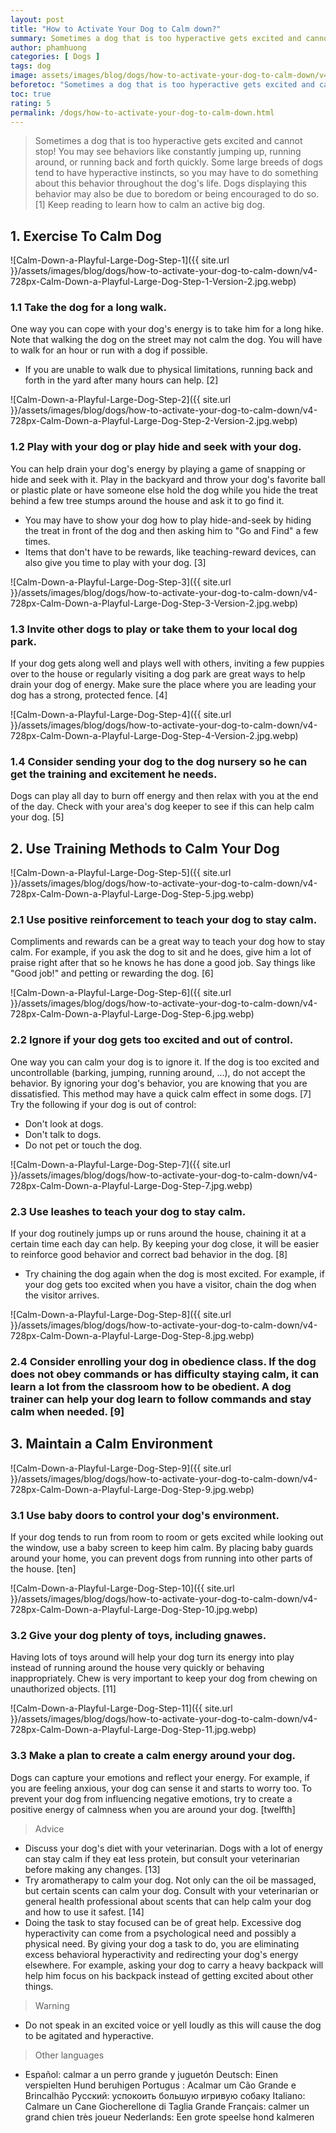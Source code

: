 ```yaml
---
layout: post
title: "How to Activate Your Dog to Calm down?"
summary: Sometimes a dog that is too hyperactive gets excited and cannot stop. You may see behaviors like constantly jumping up, running around, or running back and forth quickly. Some large breeds of dogs tend to have hyperactive instincts, so you may have to do something about this behavior throughout the dog's life. Dogs displaying this behavior may also be due to boredom or being encouraged to do so. [1] Keep reading to learn how to calm an active big dog.
author: phamhuong
categories: [ Dogs ]
tags: dog
image: assets/images/blog/dogs/how-to-activate-your-dog-to-calm-down/v4-728px-Calm-Down-a-Playful-Large-Dog-Step-1-Version-2.jpg.webp
beforetoc: "Sometimes a dog that is too hyperactive gets excited and cannot stop. You may see behaviors like constantly jumping up, running around, or running back and forth quickly. Some large breeds of dogs tend to have hyperactive instincts, so you may have to do something about this behavior throughout the dog's life. Dogs displaying this behavior may also be due to boredom or being encouraged to do so. [1] Keep reading to learn how to calm an active big dog."
toc: true
rating: 5
permalink: /dogs/how-to-activate-your-dog-to-calm-down.html
---
```


> Sometimes a dog that is too hyperactive gets excited and cannot stop! You may see behaviors like constantly jumping up, running around, or running back and forth quickly. Some large breeds of dogs tend to have hyperactive instincts, so you may have to do something about this behavior throughout the dog's life. Dogs displaying this behavior may also be due to boredom or being encouraged to do so. [1] Keep reading to learn how to calm an active big dog.

## 1. Exercise To Calm Dog

![Calm-Down-a-Playful-Large-Dog-Step-1]({{ site.url }}/assets/images/blog/dogs/how-to-activate-your-dog-to-calm-down/v4-728px-Calm-Down-a-Playful-Large-Dog-Step-1-Version-2.jpg.webp)

### 1.1 Take the dog for a long walk. 

One way you can cope with your dog's energy is to take him for a long hike. Note that walking the dog on the street may not calm the dog. You will have to walk for an hour or run with a dog if possible.
- If you are unable to walk due to physical limitations, running back and forth in the yard after many hours can help. [2]

![Calm-Down-a-Playful-Large-Dog-Step-2]({{ site.url }}/assets/images/blog/dogs/how-to-activate-your-dog-to-calm-down/v4-728px-Calm-Down-a-Playful-Large-Dog-Step-2-Version-2.jpg.webp)

### 1.2 Play with your dog or play hide and seek with your dog. 

You can help drain your dog's energy by playing a game of snapping or hide and seek with it. Play in the backyard and throw your dog's favorite ball or plastic plate or have someone else hold the dog while you hide the treat behind a few tree stumps around the house and ask it to go find it.
- You may have to show your dog how to play hide-and-seek by hiding the treat in front of the dog and then asking him to "Go and Find" a few times.
- Items that don't have to be rewards, like teaching-reward devices, can also give you time to play with your dog. [3]

![Calm-Down-a-Playful-Large-Dog-Step-3]({{ site.url }}/assets/images/blog/dogs/how-to-activate-your-dog-to-calm-down/v4-728px-Calm-Down-a-Playful-Large-Dog-Step-3-Version-2.jpg.webp)

### 1.3 Invite other dogs to play or take them to your local dog park. 

If your dog gets along well and plays well with others, inviting a few puppies over to the house or regularly visiting a dog park are great ways to help drain your dog of energy. Make sure the place where you are leading your dog has a strong, protected fence. [4]

![Calm-Down-a-Playful-Large-Dog-Step-4]({{ site.url }}/assets/images/blog/dogs/how-to-activate-your-dog-to-calm-down/v4-728px-Calm-Down-a-Playful-Large-Dog-Step-4-Version-2.jpg.webp)

### 1.4 Consider sending your dog to the dog nursery so he can get the training and excitement he needs. 

Dogs can play all day to burn off energy and then relax with you at the end of the day. Check with your area's dog keeper to see if this can help calm your dog. [5]

## 2. Use Training Methods to Calm Your Dog

![Calm-Down-a-Playful-Large-Dog-Step-5]({{ site.url }}/assets/images/blog/dogs/how-to-activate-your-dog-to-calm-down/v4-728px-Calm-Down-a-Playful-Large-Dog-Step-5.jpg.webp)

### 2.1 Use positive reinforcement to teach your dog to stay calm. 

Compliments and rewards can be a great way to teach your dog how to stay calm. For example, if you ask the dog to sit and he does, give him a lot of praise right after that so he knows he has done a good job. Say things like "Good job!" and petting or rewarding the dog. [6]

![Calm-Down-a-Playful-Large-Dog-Step-6]({{ site.url }}/assets/images/blog/dogs/how-to-activate-your-dog-to-calm-down/v4-728px-Calm-Down-a-Playful-Large-Dog-Step-6.jpg.webp)

### 2.2 Ignore if your dog gets too excited and out of control. 

One way you can calm your dog is to ignore it. If the dog is too excited and uncontrollable (barking, jumping, running around, ...), do not accept the behavior. By ignoring your dog's behavior, you are knowing that you are dissatisfied. This method may have a quick calm effect in some dogs. [7] Try the following if your dog is out of control:
- Don't look at dogs.
- Don't talk to dogs.
- Do not pet or touch the dog.

![Calm-Down-a-Playful-Large-Dog-Step-7]({{ site.url }}/assets/images/blog/dogs/how-to-activate-your-dog-to-calm-down/v4-728px-Calm-Down-a-Playful-Large-Dog-Step-7.jpg.webp)

### 2.3 Use leashes to teach your dog to stay calm. 

If your dog routinely jumps up or runs around the house, chaining it at a certain time each day can help. By keeping your dog close, it will be easier to reinforce good behavior and correct bad behavior in the dog. [8]
- Try chaining the dog again when the dog is most excited. For example, if your dog gets too excited when you have a visitor, chain the dog when the visitor arrives.

![Calm-Down-a-Playful-Large-Dog-Step-8]({{ site.url }}/assets/images/blog/dogs/how-to-activate-your-dog-to-calm-down/v4-728px-Calm-Down-a-Playful-Large-Dog-Step-8.jpg.webp)

### 2.4 Consider enrolling your dog in obedience class. If the dog does not obey commands or has difficulty staying calm, it can learn a lot from the classroom how to be obedient. A dog trainer can help your dog learn to follow commands and stay calm when needed. [9]

## 3. Maintain a Calm Environment

![Calm-Down-a-Playful-Large-Dog-Step-9]({{ site.url }}/assets/images/blog/dogs/how-to-activate-your-dog-to-calm-down/v4-728px-Calm-Down-a-Playful-Large-Dog-Step-9.jpg.webp)

### 3.1 Use baby doors to control your dog's environment. 

If your dog tends to run from room to room or gets excited while looking out the window, use a baby screen to keep him calm. By placing baby guards around your home, you can prevent dogs from running into other parts of the house. [ten]

![Calm-Down-a-Playful-Large-Dog-Step-10]({{ site.url }}/assets/images/blog/dogs/how-to-activate-your-dog-to-calm-down/v4-728px-Calm-Down-a-Playful-Large-Dog-Step-10.jpg.webp)

### 3.2 Give your dog plenty of toys, including gnawes. 

Having lots of toys around will help your dog turn its energy into play instead of running around the house very quickly or behaving inappropriately. Chew is very important to keep your dog from chewing on unauthorized objects. [11]

![Calm-Down-a-Playful-Large-Dog-Step-11]({{ site.url }}/assets/images/blog/dogs/how-to-activate-your-dog-to-calm-down/v4-728px-Calm-Down-a-Playful-Large-Dog-Step-11.jpg.webp)

### 3.3 Make a plan to create a calm energy around your dog. 

Dogs can capture your emotions and reflect your energy. For example, if you are feeling anxious, your dog can sense it and starts to worry too. To prevent your dog from influencing negative emotions, try to create a positive energy of calmness when you are around your dog. [twelfth]

> Advice
- Discuss your dog's diet with your veterinarian. Dogs with a lot of energy can stay calm if they eat less protein, but consult your veterinarian before making any changes. [13]
- Try aromatherapy to calm your dog. Not only can the oil be massaged, but certain scents can calm your dog. Consult with your veterinarian or general health professional about scents that can help calm your dog and how to use it safest. [14]
- Doing the task to stay focused can be of great help. Excessive dog hyperactivity can come from a psychological need and possibly a physical need. By giving your dog a task to do, you are eliminating excess behavioral hyperactivity and redirecting your dog's energy elsewhere. For example, asking your dog to carry a heavy backpack will help him focus on his backpack instead of getting excited about other things.

> Warning
- Do not speak in an excited voice or yell loudly as this will cause the dog to be agitated and hyperactive.

> Other languages
- Español: calmar a un perro grande y juguetón Deutsch: Einen verspielten Hund beruhigen Portugus : Acalmar um Cão Grande e Brincalhão Русский: успокоить большую игривую собаку Italiano: Calmare un Cane Giocherellone di Taglia Grande Français: calmer un grand chien très joueur Nederlands: Een grote speelse hond kalmeren
